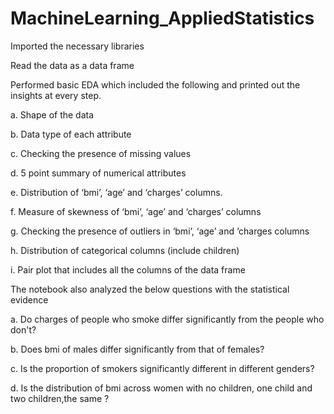 # MachineLearning_AppliedStatistics

Imported the necessary libraries

Read the data as a data frame

Performed basic EDA which included the following and printed out the insights at every step.

a. Shape of the data

b. Data type of each attribute

c. Checking the presence of missing values

d. 5 point summary of numerical attributes

e. Distribution of ‘bmi’, ‘age’ and ‘charges’ columns.

f. Measure of skewness of ‘bmi’, ‘age’ and ‘charges’ columns

g. Checking the presence of outliers in ‘bmi’, ‘age’ and ‘charges columns

h. Distribution of categorical columns (include children)

i. Pair plot that includes all the columns of the data frame

The notebook also analyzed the below questions with the statistical evidence

a. Do charges of people who smoke differ significantly from the people who don't?

b. Does bmi of males differ significantly from that of females?

c. Is the proportion of smokers significantly different in different genders?

d. Is the distribution of bmi across women with no children, one child and two children,the same ?
